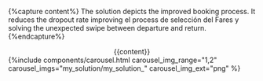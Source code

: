 {%capture content%} The solution depicts the improved booking process. It reduces the dropout rate improving el process
de selección del Fares y solving the unexpected swipe between departure and return.  
{%endcapture%}

<div class="section-theme">
    <div class="col-1" style="text-align: center; width: 45ch; margin: auto">
        <div>
        {{content}}
        </div>
    </div>
    {%include components/carousel.html
        carousel_img_range="1,2"
        carousel_imgs="my_solution/my_solution_"
        carousel_img_ext="png"
    %}
</div>